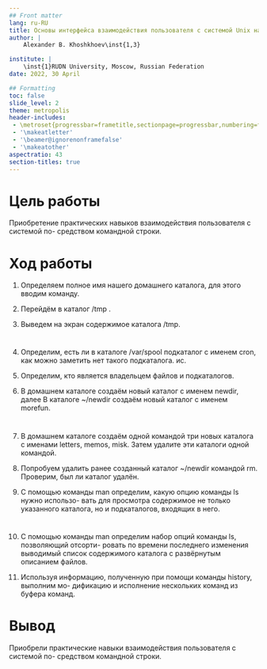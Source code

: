 ```yaml
---
## Front matter
lang: ru-RU
title: Основы интерфейса взаимодействия пользователя с системой Unix на уровне командной строки
author: |
	Alexander B. Khoshkhoev\inst{1,3}

institute: |
	\inst{1}RUDN University, Moscow, Russian Federation
date: 2022, 30 April

## Formatting
toc: false
slide_level: 2
theme: metropolis
header-includes: 
 - \metroset{progressbar=frametitle,sectionpage=progressbar,numbering=fraction}
 - '\makeatletter'
 - '\beamer@ignorenonframefalse'
 - '\makeatother'
aspectratio: 43
section-titles: true
---
```


# Цель работы 

Приобретение практических навыков взаимодействия пользователя с системой по-
средством командной строки.


# Ход работы 

1. Определяем полное имя нашего домашнего каталога, для этого вводим команду.

2. Перейдём в каталог /tmp .

3. Выведем на экран содержимое каталога /tmp.

#

4. Определим, есть ли в каталоге /var/spool подкаталог с именем cron, как можно заметить нет такого подкаталога.
ис.
 5. Определим, кто является владельцем файлов и подкаталогов.

6. В домашнем каталоге создаём новый каталог с именем newdir, далее В каталоге ~/newdir создаём новый каталог с именем morefun. 

#

7. В домашнем каталоге создаём одной командой три новых каталога с именами
letters, memos, misk. Затем удалите эти каталоги одной командой. 

 8. Попробуем удалить ранее созданный каталог ~/newdir командой rm. Проверим,
был ли каталог удалён.

9. С помощью команды man определим, какую опцию команды ls нужно использо-
вать для просмотра содержимое не только указанного каталога, но и подкаталогов,
входящих в него. 

# 

10. С помощью команды man определим набор опций команды ls, позволяющий отсорти-
ровать по времени последнего изменения выводимый список содержимого каталога
с развёрнутым описанием файлов. 

11. Используя информацию, полученную при помощи команды history, выполним мо-
дификацию и исполнение нескольких команд из буфера команд. 




# Вывод

Приобрели практические навыки взаимодействия пользователя с системой по-
средством командной строки.

